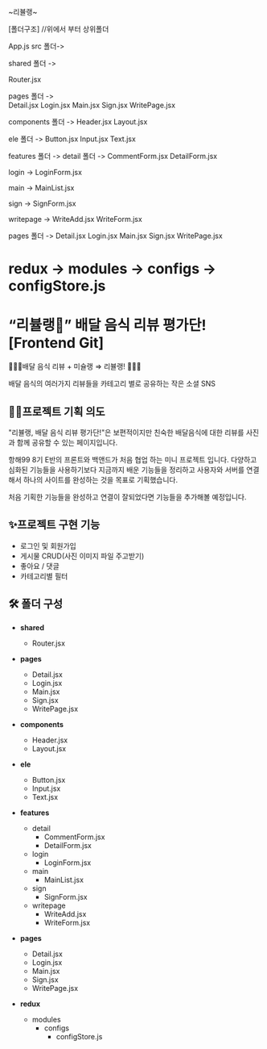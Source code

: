 ~리뷸랭~

[폴더구조]
//위에서 부터 상위폴더

App.js
src 폴더->

shared 폴더 ->

Router.jsx

pages 폴더 ->  
 Detail.jsx
Login.jsx
Main.jsx
Sign.jsx
WritePage.jsx

components 폴더 ->
Header.jsx
Layout.jsx

ele 폴더 ->
Button.jsx
Input.jsx
Text.jsx

features 폴더 ->
detail 폴더 ->
CommentForm.jsx
DetailForm.jsx

login ->
LoginForm.jsx

main ->
MainList.jsx

sign ->
SignForm.jsx

writepage ->
WriteAdd.jsx
WriteForm.jsx

pages 폴더 ->
Detail.jsx
Login.jsx
Main.jsx
Sign.jsx
WritePage.jsx

redux ->
modules ->
configs ->
configStore.js
=======
# “리뷸랭💫” 배달 음식 리뷰 평가단! [Frontend Git]


💁🏻‍♀️배달 음식 리뷰 + 미슐랭 ⇒ 리뷸랭! 🙋🏻‍♂️

배달 음식의 여러가지 리뷰들을 카테고리 별로 공유하는 작은 소셜 SNS

## ✍🏻프로젝트 기획 의도
"리뷸랭, 배달 음식 리뷰 평가단!"은 보편적이지만 친숙한 배달음식에 대한 리뷰를 사진과 함께 공유할 수 있는 페이지입니다.

항해99 8기 E반의 프론트와 백앤드가 처음 협업 하는 미니 프로젝트 입니다.
다양하고 심화된 기능들을 사용하기보다 지금까지 배운 기능들을 정리하고
사용자와 서버를 연결해서 하나의 사이트를 완성하는 것을 목표로 기획했습니다.

처음 기획한 기능들을 완성하고 연결이 잘되었다면 기능들을 추가해볼 예정입니다.

## ✨프로젝트 구현 기능
- 로그인 및 회원가입
- 게시물 CRUD(사진 이미지 파일 주고받기)
- 좋아요 / 댓글
- 카테고리별 필터

## 🛠 폴더 구성

* **shared**
  * Router.jsx
  
* **pages**  
  * Detail.jsx
  * Login.jsx
  * Main.jsx
  * Sign.jsx
  * WritePage.jsx
  
* **components**
  * Header.jsx
  * Layout.jsx
  
* **ele**
  * Button.jsx
  * Input.jsx
  * Text.jsx
  
* **features**
  * detail
    * CommentForm.jsx
    * DetailForm.jsx
  * login
    * LoginForm.jsx
  * main
    * MainList.jsx
  * sign
    * SignForm.jsx
  * writepage
    * WriteAdd.jsx
    * WriteForm.jsx
    
* **pages**
  * Detail.jsx
  * Login.jsx
  * Main.jsx
  * Sign.jsx
  * WritePage.jsx

* **redux**
  * modules
    * configs
      * configStore.js
      
